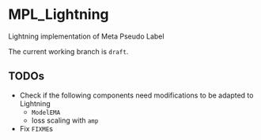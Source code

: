 # MPL_Lightning
Lightning implementation of Meta Pseudo Label

The current working branch is `draft`.


## TODOs
* Check if the following components need modifications to be adapted to Lightning
  * `ModelEMA`
  * loss scaling with `amp`
* Fix `FIXME`s